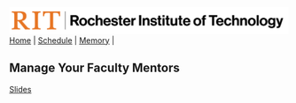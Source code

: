 [<img width=900 src="../img/logo_rit.png?raw=yes">](../README.md)   
[Home](../README.md) |
[Schedule](../schedule.md) |
[Memory](../memory.md) |

## Manage Your Faculty Mentors

[Slides](https://docs.google.com/presentation/d/1oYfwsdtSDfrPFnxk-V5KtaYx71f3oTNe/edit?usp=drive_link&ouid=116378854559746767728&rtpof=true&sd=true)


